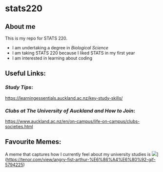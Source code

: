 # stats220

## About me

This is my repo for STATS 220. 

- I am undertaking a degree in *Biological Science*
- I am taking STATS 220 because I liked STATS in my first year
- I am interested in learning about coding

## Useful Links:
### *Study Tips*: 
https://learningessentials.auckland.ac.nz/key-study-skills/

### *Clubs at The University of Auckland and How to Join*:
https://www.auckland.ac.nz/en/on-campus/life-on-campus/clubs-societies.html

## Favourite Memes:

A meme that captures how I currently feel about my university studies is ![](https://c.tenor.com/8druEACXtX8AAAAd/tenor.gif)](https://tenor.com/view/angry-fist-arthur-%E6%86%A4%E6%80%92-gif-5794225)
